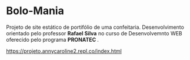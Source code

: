 # Bolo-Mania
Projeto de site estático de portifólio de uma confeitaria. Desenvolvimento orientado pelo professor <b> Rafael Silva</b> no curso de 
Desenvolvemnto WEB oferecido pelo programa <b> PRONATEC </b>.

<a> https://projeto.annycaroline2.repl.co/index.html </a>
